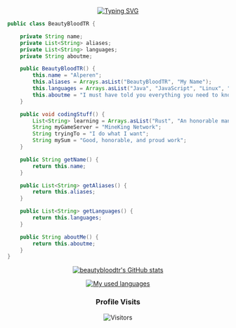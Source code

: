 <div align="center">

<a href="https://git.io/typing-svg"><img src="https://readme-typing-svg.demolab.com?font=Poppins&size=30&pause=1000&center=true&random=false&width=435&lines=Java+Killer;JavaScript+Killer;Project+Manager;Developer" alt="Typing SVG" /></a></div>

```java
public class BeautyBloodTR {

    private String name;
    private List<String> aliases;
    private List<String> languages;
    private String aboutme;

    public BeautyBloodTR() {
        this.name = "Alperen";
        this.aliases = Arrays.asList("BeautyBloodTR", "My Name");
        this.languages = Arrays.asList("Java", "JavaScript", "Linux", "Networking");
        this.aboutme = "I must have told you everything you need to know about me :)";
    }

    public void codingStuff() {
        List<String> learning = Arrays.asList("Rust", "An honorable man");
        String myGameServer = "MineKing Network";
        String tryingTo = "I do what I want";
        String mySum = "Good, honorable, and proud work";
    }

    public String getName() {
        return this.name;
    }

    public List<String> getAliases() {
        return this.aliases;
    }

    public List<String> getLanguages() {
        return this.languages;
    }

    public String aboutMe() {
        return this.aboutme;
    }
}
```

<!--START_SECTION:waka-->




<!--END_SECTION:waka-->
<div align="center">
<div align="center">


[![beautybloodtr's GitHub stats](https://github-readme-stats.vercel.app/api?username=beautybloodtr&show_icons=true&title_color=fff&icon_color=79ff97&text_color=9f9f9f&bg_color=151515&count_private=true)](https://github.com/beautybloodtr)

[![My used languages](https://github-readme-stats.vercel.app/api/top-langs/?username=beautybloodtr&layout=compact&show_icons=true&title_color=fff&icon_color=79ff97&text_color=9f9f9f&bg_color=151515&count_private=true&langs_count=6)](https://github.com/beautybloodtr)

### Profile Visits 

![Visitors](https://komarev.com/ghpvc/?username=beautybloodtr&color=blueviolet)

</div>

</details>
